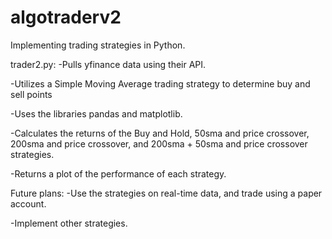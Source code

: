 # algotraderv2

Implementing trading strategies in Python.

trader2.py:
-Pulls yfinance data using their API.

-Utilizes a Simple Moving Average trading strategy to determine buy and sell points

-Uses the libraries pandas and matplotlib.

-Calculates the returns of the Buy and Hold, 50sma and price crossover, 200sma and price crossover, and 200sma + 50sma and price crossover strategies.

-Returns a plot of the performance of each strategy.


Future plans:
-Use the strategies on real-time data, and trade using a paper account.

-Implement other strategies.
